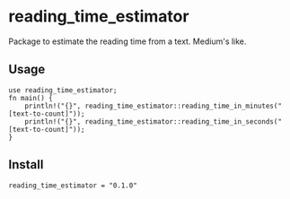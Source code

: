 # reading_time_estimator
Package to estimate the reading time from a text. Medium's like.

## Usage

```
use reading_time_estimator;
fn main() {
    println!("{}", reading_time_estimator::reading_time_in_minutes("[text-to-count]"));
    println!("{}", reading_time_estimator::reading_time_in_seconds("[text-to-count]"));
}
```

## Install

```
reading_time_estimator = "0.1.0"
```

